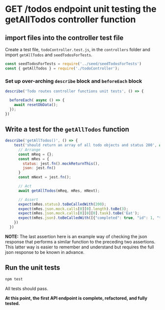 # GET /todos endpoint unit testing the getAllTodos controller function

## import files into the controller test file

Create a test file, `todoController.test.js`, in the `controllers` folder and import `getAllTodos` and `seedTodosForTests`.

```javascript
const seedTodosForTests = require('../seed/seedTodosForTests')
const { getAllTodos } = require('./todoController');
```

### Set up over-arching `describe` block and `beforeEach` block

```javascript
describe('Todo routes controller functions unit tests', () => {

  beforeEach( async () => {
    await resetDbData();
  });
})
```

## Write a test for the `getAllTodos` function

```javascript
describe('getAllTodos()', () => {
    test('should return an array of all todo objects and status 200', async () => {
      // Arrange
      const mReq = {};
      const mRes = {
        status: jest.fn().mockReturnThis(),
        json: jest.fn()
      }
      const mNext = jest.fn();

      // Act
      await getAllTodos(mReq, mRes, mNext);

      // Assert
      expect(mRes.status).toBeCalledWith(200);
      expect(mRes.json.mock.calls[0][0].length).toBe(3);
      expect(mRes.json.mock.calls[0][0][0].task).toBe('Eat');
      expect(mRes.json).toBeCalledWith([{"completed": true, "id": 1, "task": "Eat"}, {"completed": false, "id": 2, "task": "Sleep"}, {"completed": false, "id": 3, "task": "Pray"}])
    })
  })
```

**NOTE:** The last assertion here is an example way of checking the json response that performs a similar function to the preceding two assertions. This latter way is easier to remember and understand but requires the full json response to be known in advance.

## Run the unit tests

```bash
npm test
```

All tests should pass.

**At this point, the first API endpoint is complete, refactored, and fully tested.**
